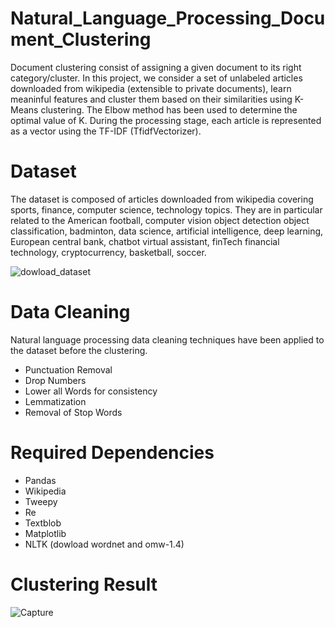 # Natural_Language_Processing_Document_Clustering

Document clustering consist of assigning a given document to its right category/cluster. In this project, we consider a set of unlabeled articles downloaded from wikipedia (extensible to private documents), learn meaninful features and cluster them based on their similarities using K-Means clustering. The Elbow method has been used to determine the optimal value of K. During the processing stage, each article is represented as a vector using the TF-IDF (TfidfVectorizer).

# Dataset
The dataset is composed of articles downloaded from wikipedia covering sports, finance, computer science, technology topics. They are in particular related to the American football, computer vision object detection object classification, badminton, data science, artificial intelligence, deep learning, European central bank, chatbot virtual assistant, finTech financial technology, cryptocurrency, basketball, soccer.

![dowload_dataset](https://user-images.githubusercontent.com/48753146/172749356-074ff67a-4158-4c4a-a9ab-640c01c3d07c.PNG)

# Data Cleaning
Natural language processing data cleaning techniques have been applied to the dataset before the clustering.
 - Punctuation Removal
 - Drop Numbers
 - Lower all Words for consistency
 - Lemmatization
 - Removal of Stop Words

# Required Dependencies
 - Pandas
 - Wikipedia
 - Tweepy
 - Re
 - Textblob
 - Matplotlib
 - NLTK (dowload wordnet and omw-1.4)


# Clustering Result
![Capture](https://user-images.githubusercontent.com/48753146/172750809-83d8c27f-7b8b-4605-8bc4-6e87411af84d.PNG)

